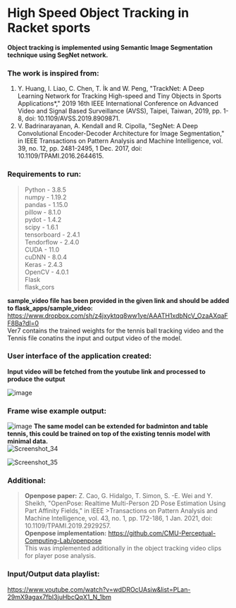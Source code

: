 # High Speed Object Tracking in Racket sports
**Object tracking is implemented using Semantic Image Segmentation technique using SegNet network.**

### The work is inspired from: ###
1. Y. Huang, I. Liao, C. Chen, T. İk and W. Peng, "TrackNet: A Deep Learning Network for Tracking High-speed and Tiny Objects in Sports Applications*," 2019 16th IEEE International Conference on Advanced Video and Signal Based Surveillance (AVSS), Taipei, Taiwan, 2019, pp. 1-8, doi: 10.1109/AVSS.2019.8909871.
2. V. Badrinarayanan, A. Kendall and R. Cipolla, "SegNet: A Deep Convolutional Encoder-Decoder Architecture for Image Segmentation," in IEEE Transactions on Pattern Analysis and Machine Intelligence, vol. 39, no. 12, pp. 2481-2495, 1 Dec. 2017, doi: 10.1109/TPAMI.2016.2644615.

### Requirements to run: ###
>Python - 3.8.5 <br />
>numpy - 1.19.2 <br />
>pandas - 1.15.0 <br />
>pillow - 8.1.0 <br />
>pydot - 1.4.2 <br />
>scipy - 1.6.1 <br />
>tensorboard - 2.4.1 <br />
>Tendorflow - 2.4.0 <br />
>CUDA - 11.0 <br />
>cuDNN - 8.0.4 <br />
>Keras - 2.4.3 <br />
>OpenCV - 4.0.1 <br />
>Flask <br />
>flask_cors <br />

**sample_video file has been provided in the given link and should be added to flask_apps/sample_video:** <br />
https://www.dropbox.com/sh/z4jxyktqq8ww1ye/AAATH1xdbNcV_OzaAXqaFF8Ba?dl=0 <br />
Ver7 contains the trained weights for the tennis ball tracking video and the Tennis file conatins the input and output video of the model.
### User interface of the application created:
  **Input video will be fetched from the youtube link and processed to produce the output**
  
  ![image](https://user-images.githubusercontent.com/49316145/113846736-69cecc80-97b4-11eb-8f0c-fd959912ccc0.png) <br />
  
### Frame wise example output:
  
  ![image](https://user-images.githubusercontent.com/49316145/113848247-e6ae7600-97b5-11eb-9113-f6013d762ff3.png)
   **The same model can be extended for badminton and table tennis, this could be trained on top of the existing tennis model with minimal data.** <br /> 
  ![Screenshot_34](https://user-images.githubusercontent.com/49316145/113856214-94be1e00-97be-11eb-90c3-38a7774e21f8.png)
  
  ![Screenshot_35](https://user-images.githubusercontent.com/49316145/113856512-faaaa580-97be-11eb-90f4-73ceab8c6dee.png)


  
### Additional:
>**Openpose paper:** Z. Cao, G. Hidalgo, T. Simon, S. -E. Wei and Y. Sheikh, "OpenPose: Realtime Multi-Person 2D Pose Estimation Using Part Affinity Fields," in IEEE >Transactions on Pattern Analysis and Machine Intelligence, vol. 43, no. 1, pp. 172-186, 1 Jan. 2021, doi: 10.1109/TPAMI.2019.2929257. <br />
>**Openpose implementation:** https://github.com/CMU-Perceptual-Computing-Lab/openpose <br />
>This was implemented additionally in the object tracking video clips for player pose analysis.

### Input/Output data playlist:
https://www.youtube.com/watch?v=wdDROcUAsiw&list=PLan-29mX9agax7fbI3juHbcQqX1_N_1bm



